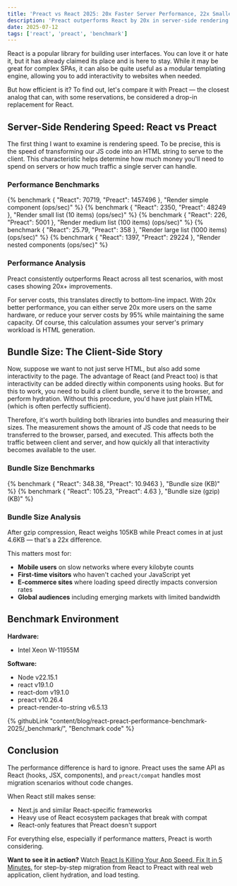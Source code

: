 ```yaml
---
title: 'Preact vs React 2025: 20x Faster Server Performance, 22x Smaller Bundle'
description: 'Preact outperforms React by 20x in server-side rendering and 22x in bundle size. Complete benchmark with real performance numbers.'
date: 2025-07-12
tags: ['react', 'preact', 'benchmark']
---
```


React is a popular library for building user interfaces. You can love it or hate it, but it has already claimed its place and is here to stay. While it may be great for complex SPAs, it can also be quite useful as a modular templating engine, allowing you to add interactivity to websites when needed.

But how efficient is it? To find out, let's compare it with Preact — the closest analog that can, with some reservations, be considered a drop-in replacement for React.

## Server-Side Rendering Speed: React vs Preact

The first thing I want to examine is rendering speed. To be precise, this is the speed of transforming our JS code into an HTML string to serve to the client. This characteristic helps determine how much money you'll need to spend on servers or how much traffic a single server can handle.

### Performance Benchmarks

{% benchmark { "React": 70719, "Preact": 1457496 }, "Render simple component (ops/sec)" %}
{% benchmark { "React": 2350, "Preact": 48249 }, "Render small list (10 items) (ops/sec)" %}
{% benchmark { "React": 226, "Preact": 5001 }, "Render medium list (100 items) (ops/sec)" %}
{% benchmark { "React": 25.79, "Preact": 358 }, "Render large list (1000 items) (ops/sec)" %}
{% benchmark { "React": 1397, "Preact": 29224 }, "Render nested components (ops/sec)" %}

### Performance Analysis

Preact consistently outperforms React across all test scenarios, with most cases showing 20x+ improvements.

For server costs, this translates directly to bottom-line impact. With 20x better performance, you can either serve 20x more users on the same hardware, or reduce your server costs by 95% while maintaining the same capacity. Of course, this calculation assumes your server's primary workload is HTML generation.

## Bundle Size: The Client-Side Story

Now, suppose we want to not just serve HTML, but also add some interactivity to the page. The advantage of React (and Preact too) is that interactivity can be added directly within components using hooks. But for this to work, you need to build a client bundle, serve it to the browser, and perform hydration. Without this procedure, you'd have just plain HTML (which is often perfectly sufficient).

Therefore, it's worth building both libraries into bundles and measuring their sizes. The measurement shows the amount of JS code that needs to be transferred to the browser, parsed, and executed. This affects both the traffic between client and server, and how quickly all that interactivity becomes available to the user.

### Bundle Size Benchmarks

{% benchmark { "React": 348.38, "Preact": 10.9463 }, "Bundle size (KB)" %}
{% benchmark { "React": 105.23, "Preact": 4.63 }, "Bundle size (gzip) (KB)" %}

### Bundle Size Analysis

After gzip compression, React weighs 105KB while Preact comes in at just 4.6KB — that's a 22x difference.

This matters most for:

- **Mobile users** on slow networks where every kilobyte counts
- **First-time visitors** who haven't cached your JavaScript yet
- **E-commerce sites** where loading speed directly impacts conversion rates
- **Global audiences** including emerging markets with limited bandwidth

## Benchmark Environment

**Hardware:**

- Intel Xeon W-11955M

**Software:**

- Node v22.15.1
- react v19.1.0
- react-dom v19.1.0
- preact v10.26.4
- preact-render-to-string v6.5.13

{% githubLink "content/blog/react-preact-performance-benchmark-2025/_benchmark/", "Benchmark code" %}

## Conclusion

The performance difference is hard to ignore. Preact uses the same API as React (hooks, JSX, components), and `preact/compat` handles most migration scenarios without code changes.

When React still makes sense:

- Next.js and similar React-specific frameworks
- Heavy use of React ecosystem packages that break with compat
- React-only features that Preact doesn't support

For everything else, especially if performance matters, Preact is worth considering.

**Want to see it in action?** Watch [React Is Killing Your App Speed. Fix It in 5 Minutes.](https://www.youtube.com/watch?v=WTZjanKopsY) for step-by-step migration from React to Preact with real web application, client hydration, and load testing.
